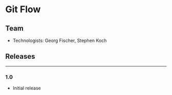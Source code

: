 # Git Flow

## Team
* Technologists: Georg Fischer, Stephen Koch

## Releases

---
### 1.0
* Initial release